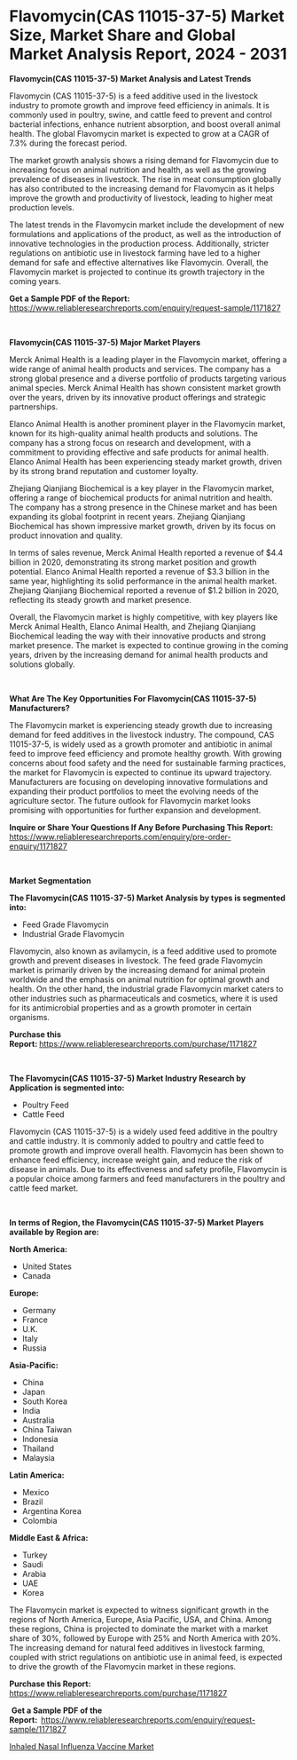 <p><h1>Flavomycin(CAS 11015-37-5) Market Size, Market Share and Global Market Analysis Report, 2024 - 2031</h1></p><p><strong>Flavomycin(CAS 11015-37-5) Market Analysis and Latest Trends</strong></p>
<p><p>Flavomycin (CAS 11015-37-5) is a feed additive used in the livestock industry to promote growth and improve feed efficiency in animals. It is commonly used in poultry, swine, and cattle feed to prevent and control bacterial infections, enhance nutrient absorption, and boost overall animal health. The global Flavomycin market is expected to grow at a CAGR of 7.3% during the forecast period.</p><p>The market growth analysis shows a rising demand for Flavomycin due to increasing focus on animal nutrition and health, as well as the growing prevalence of diseases in livestock. The rise in meat consumption globally has also contributed to the increasing demand for Flavomycin as it helps improve the growth and productivity of livestock, leading to higher meat production levels.</p><p>The latest trends in the Flavomycin market include the development of new formulations and applications of the product, as well as the introduction of innovative technologies in the production process. Additionally, stricter regulations on antibiotic use in livestock farming have led to a higher demand for safe and effective alternatives like Flavomycin. Overall, the Flavomycin market is projected to continue its growth trajectory in the coming years.</p></p>
<p><strong>Get a Sample PDF of the Report:&nbsp;</strong> <a href="https://www.reliableresearchreports.com/enquiry/request-sample/1171827">https://www.reliableresearchreports.com/enquiry/request-sample/1171827</a></p>
<p>&nbsp;</p>
<p><strong>Flavomycin(CAS 11015-37-5) Major Market Players</strong></p>
<p><p>Merck Animal Health is a leading player in the Flavomycin market, offering a wide range of animal health products and services. The company has a strong global presence and a diverse portfolio of products targeting various animal species. Merck Animal Health has shown consistent market growth over the years, driven by its innovative product offerings and strategic partnerships.</p><p>Elanco Animal Health is another prominent player in the Flavomycin market, known for its high-quality animal health products and solutions. The company has a strong focus on research and development, with a commitment to providing effective and safe products for animal health. Elanco Animal Health has been experiencing steady market growth, driven by its strong brand reputation and customer loyalty.</p><p>Zhejiang Qianjiang Biochemical is a key player in the Flavomycin market, offering a range of biochemical products for animal nutrition and health. The company has a strong presence in the Chinese market and has been expanding its global footprint in recent years. Zhejiang Qianjiang Biochemical has shown impressive market growth, driven by its focus on product innovation and quality.</p><p>In terms of sales revenue, Merck Animal Health reported a revenue of $4.4 billion in 2020, demonstrating its strong market position and growth potential. Elanco Animal Health reported a revenue of $3.3 billion in the same year, highlighting its solid performance in the animal health market. Zhejiang Qianjiang Biochemical reported a revenue of $1.2 billion in 2020, reflecting its steady growth and market presence.</p><p>Overall, the Flavomycin market is highly competitive, with key players like Merck Animal Health, Elanco Animal Health, and Zhejiang Qianjiang Biochemical leading the way with their innovative products and strong market presence. The market is expected to continue growing in the coming years, driven by the increasing demand for animal health products and solutions globally.</p></p>
<p>&nbsp;</p>
<p><strong>What Are The Key Opportunities For Flavomycin(CAS 11015-37-5) Manufacturers?</strong></p>
<p><p>The Flavomycin market is experiencing steady growth due to increasing demand for feed additives in the livestock industry. The compound, CAS 11015-37-5, is widely used as a growth promoter and antibiotic in animal feed to improve feed efficiency and promote healthy growth. With growing concerns about food safety and the need for sustainable farming practices, the market for Flavomycin is expected to continue its upward trajectory. Manufacturers are focusing on developing innovative formulations and expanding their product portfolios to meet the evolving needs of the agriculture sector. The future outlook for Flavomycin market looks promising with opportunities for further expansion and development.</p></p>
<p><strong>Inquire or Share Your Questions If Any Before Purchasing This Report:</strong> <a href="https://www.reliableresearchreports.com/enquiry/pre-order-enquiry/1171827">https://www.reliableresearchreports.com/enquiry/pre-order-enquiry/1171827</a></p>
<p>&nbsp;</p>
<p><strong>Market Segmentation</strong></p>
<p><strong>The Flavomycin(CAS 11015-37-5) Market Analysis by types is segmented into:</strong></p>
<p><ul><li>Feed Grade Flavomycin</li><li>Industrial Grade Flavomycin</li></ul></p>
<p><p>Flavomycin, also known as avilamycin, is a feed additive used to promote growth and prevent diseases in livestock. The feed grade Flavomycin market is primarily driven by the increasing demand for animal protein worldwide and the emphasis on animal nutrition for optimal growth and health. On the other hand, the industrial grade Flavomycin market caters to other industries such as pharmaceuticals and cosmetics, where it is used for its antimicrobial properties and as a growth promoter in certain organisms.</p></p>
<p><strong>Purchase this Report:&nbsp;</strong><a href="https://www.reliableresearchreports.com/purchase/1171827">https://www.reliableresearchreports.com/purchase/1171827</a></p>
<p>&nbsp;</p>
<p><strong>The Flavomycin(CAS 11015-37-5) Market Industry Research by Application is segmented into:</strong></p>
<p><ul><li>Poultry Feed</li><li>Cattle Feed</li></ul></p>
<p><p>Flavomycin (CAS 11015-37-5) is a widely used feed additive in the poultry and cattle industry. It is commonly added to poultry and cattle feed to promote growth and improve overall health. Flavomycin has been shown to enhance feed efficiency, increase weight gain, and reduce the risk of disease in animals. Due to its effectiveness and safety profile, Flavomycin is a popular choice among farmers and feed manufacturers in the poultry and cattle feed market.</p></p>
<p>&nbsp;</p>
<p><strong>In terms of Region, the Flavomycin(CAS 11015-37-5) Market Players available by Region are:</strong></p>
<p>
    <p> <strong> North America: </strong>
        <ul>
            <li>United States</li>
            <li>Canada</li>
        </ul>
        </p> 
    <p> <strong> Europe: </strong>
        <ul>
            <li>Germany</li>
            <li>France</li>
            <li>U.K.</li>
            <li>Italy</li>
            <li>Russia</li>
        </ul>
        </p> 
    <p> <strong> Asia-Pacific: </strong>
        <ul>
            <li>China</li>
            <li>Japan</li>
            <li>South Korea</li>
            <li>India</li>
            <li>Australia</li>
            <li>China Taiwan</li>
            <li>Indonesia</li>
            <li>Thailand</li>
            <li>Malaysia</li>
        </ul>
        </p> 
    <p> <strong> Latin America: </strong>
        <ul>
            <li>Mexico</li>
            <li>Brazil</li>
            <li>Argentina Korea</li>
            <li>Colombia</li>
        </ul>
        </p> 
    <p> <strong> Middle East & Africa: </strong>
        <ul>
            <li>Turkey</li>
            <li>Saudi</li>
            <li>Arabia</li>
            <li>UAE</li>
            <li>Korea</li>
        </ul>
    </p>
    </p>
<p><p>The Flavomycin market is expected to witness significant growth in the regions of North America, Europe, Asia Pacific, USA, and China. Among these regions, China is projected to dominate the market with a market share of 30%, followed by Europe with 25% and North America with 20%. The increasing demand for natural feed additives in livestock farming, coupled with strict regulations on antibiotic use in animal feed, is expected to drive the growth of the Flavomycin market in these regions.</p></p>
<p><strong>Purchase this Report: </strong><a href="https://www.reliableresearchreports.com/purchase/1171827">https://www.reliableresearchreports.com/purchase/1171827</a></p>
<p>&nbsp;<strong>Get a Sample PDF of the Report:&nbsp;&nbsp;</strong><a href="https://www.reliableresearchreports.com/enquiry/request-sample/1171827">https://www.reliableresearchreports.com/enquiry/request-sample/1171827</a></p>
<p><strong></strong></p>
<p><p><a href="https://fearless-okapi-6c8.notion.site/Inhaled-Nasal-Influenza-Vaccine-Market-Size-Growing-and-Forecasted-for-period-from-2024-2031-and-p-aa9b0161c771479aab2a2d576e2ed64c">Inhaled Nasal Influenza Vaccine Market</a></p></p>